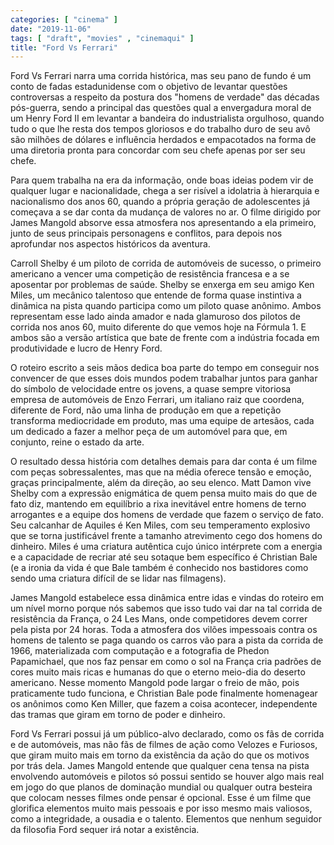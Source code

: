 ```yaml
---
categories: [ "cinema" ]
date: "2019-11-06"
tags: [ "draft", "movies" , "cinemaqui" ]
title: "Ford Vs Ferrari"
---
```

Ford Vs Ferrari narra uma corrida histórica, mas seu pano de fundo é
um conto de fadas estadunidense com o objetivo de levantar questões
controversas a respeito da postura dos "homens de verdade" das décadas
pós-guerra, sendo a principal das questões qual a envergadura moral
de um Henry Ford II em levantar a bandeira do industrialista orgulhoso,
quando tudo o que lhe resta dos tempos gloriosos e do trabalho duro de
seu avô são milhões de dólares e influência herdados e empacotados
na forma de uma diretoria pronta para concordar com seu chefe apenas
por ser seu chefe.

Para quem trabalha na era da informação, onde boas ideias podem vir
de qualquer lugar e nacionalidade, chega a ser risível a idolatria à
hierarquia e nacionalismo dos anos 60, quando a própria geração de
adolescentes já começava a se dar conta da mudança de valores no ar. O
filme dirigido por James Mangold absorve essa atmosfera nos apresentando
a ela primeiro, junto de seus principais personagens e conflitos, para
depois nos aprofundar nos aspectos históricos da aventura.

Carroll Shelby é um piloto de corrida de automóveis de sucesso, o
primeiro americano a vencer uma competição de resistência francesa e
a se aposentar por problemas de saúde. Shelby se enxerga em seu amigo
Ken Miles, um mecânico talentoso que entende de forma quase instintiva a
dinâmica na pista quando participa como um piloto quase anônimo. Ambos
representam esse lado ainda amador e nada glamuroso dos pilotos de corrida
nos anos 60, muito diferente do que vemos hoje na Fórmula 1. E ambos
são a versão artística que bate de frente com a indústria focada em
produtividade e lucro de Henry Ford.

O roteiro escrito a seis mãos dedica boa parte do tempo em conseguir nos
convencer de que esses dois mundos podem trabalhar juntos para ganhar
do símbolo de velocidade entre os jovens, a quase sempre vitoriosa
empresa de automóveis de Enzo Ferrari, um italiano raiz que coordena,
diferente de Ford, não uma linha de produção em que a repetição
transforma mediocridade em produto, mas uma equipe de artesãos, cada um
dedicado a fazer a melhor peça de um automóvel para que, em conjunto,
reine o estado da arte.

O resultado dessa história com detalhes demais para dar conta é um filme
com peças sobressalentes, mas que na média oferece tensão e emoção,
graças principalmente, além da direção, ao seu elenco. Matt Damon
vive Shelby com a expressão enigmática de quem pensa muito mais do que
de fato diz, mantendo em equilíbrio a rixa inevitável entre homens de
terno arrogantes e a equipe dos homens de verdade que fazem o serviço
de fato. Seu calcanhar de Aquiles é Ken Miles, com seu temperamento
explosivo que se torna justificável frente a tamanho atrevimento cego
dos homens do dinheiro. Miles é uma criatura autêntica cujo único
intérprete com a energia e a capacidade de recriar até seu sotaque bem
específico é Christian Bale (e a ironia da vida é que Bale também
é conhecido nos bastidores como sendo uma criatura difícil de se lidar
nas filmagens).

James Mangold estabelece essa dinâmica entre idas e vindas do roteiro
em um nível morno porque nós sabemos que isso tudo vai dar na tal
corrida de resistência da França, o 24 Les Mans, onde competidores devem
correr pela pista por 24 horas. Toda a atmosfera dos vilões impessoais
contra os homens de talento se paga quando os carros vão para a pista
da corrida de 1966, materializada com computação e a fotografia de
Phedon Papamichael, que nos faz pensar em como o sol na França cria
padrões de cores muito mais ricas e humanas do que o eterno meio-dia do
deserto americano. Nesse momento Mangold pode largar o freio de mão,
pois praticamente tudo funciona, e Christian Bale pode finalmente
homenagear os anônimos como Ken Miller, que fazem a coisa acontecer,
independente das tramas que giram em torno de poder e dinheiro.

Ford Vs Ferrari possui já um público-alvo declarado, como os fãs de
corrida e de automóveis, mas não fãs de filmes de ação como Velozes
e Furiosos, que giram muito mais em torno da existência da ação do que
os motivos por trás dela. James Mangold entende que qualquer cena tensa
na pista envolvendo automóveis e pilotos só possui sentido se houver
algo mais real em jogo do que planos de dominação mundial ou qualquer
outra besteira que colocam nesses filmes onde pensar é opcional. Esse
é um filme que glorifica elementos muito mais pessoais e por isso mesmo
mais valiosos, como a integridade, a ousadia e o talento. Elementos que
nenhum seguidor da filosofia Ford sequer irá notar a existência.
